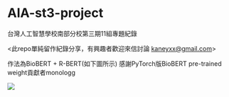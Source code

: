 # AIA-st3-project
台灣人工智慧學校南部分校第三期11組專題紀錄

<此repo單純留作紀錄分享，有興趣者歡迎來信討論 kaneyxx@gmail.com>

作法為BioBERT + R-BERT(如下圖所示)
感謝PyTorch版BioBERT pre-trained weight貢獻者monologg

![](https://i.imgur.com/mGlORRW.png)
